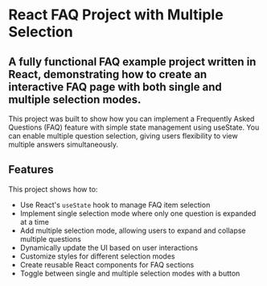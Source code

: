 <h1>React FAQ Project with Multiple Selection</h1>
<h2>A fully functional FAQ example project written in React, demonstrating how to create an interactive FAQ page with both single and multiple selection modes.</h2>

This project was built to show how you can implement a Frequently Asked Questions (FAQ) feature with simple state management using useState. You can enable multiple question selection, giving users flexibility to view multiple answers simultaneously.

<h2>Features</h2>
This project shows how to:

<ul>
  <li>Use React's <code>useState</code> hook to manage FAQ item selection</li>
  <li>Implement single selection mode where only one question is expanded at a time</li>
  <li>Add multiple selection mode, allowing users to expand and collapse multiple questions</li>
  <li>Dynamically update the UI based on user interactions</li>
  <li>Customize styles for different selection modes</li>
  <li>Create reusable React components for FAQ sections</li>
  <li>Toggle between single and multiple selection modes with a button</li>
</ul>
